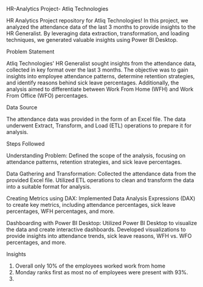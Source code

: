 HR-Analytics Project- Atliq Technologies

HR Analytics Project repository for Atliq Technologies! In this project, we analyzed the attendance data of the last 3 months to provide insights to the HR Generalist. By leveraging data extraction, transformation, and loading techniques, we generated valuable insights using Power BI Desktop.

Problem Statement

Atliq Technologies' HR Generalist sought insights from the attendance data, collected in key format over the last 3 months. The objective was to gain insights into employee attendance patterns, determine retention strategies, and identify reasons behind sick leave percentages. Additionally, the analysis aimed to differentiate between Work From Home (WFH) and Work From Office (WFO) percentages.

Data Source

The attendance data was provided in the form of an Excel file. The data underwent Extract, Transform, and Load (ETL) operations to prepare it for analysis.

Steps Followed

Understanding Problem:
Defined the scope of the analysis, focusing on attendance patterns, retention strategies, and sick leave percentages.

Data Gathering and Transformation:
Collected the attendance data from the provided Excel file.
Utilized ETL operations to clean and transform the data into a suitable format for analysis.

Creating Metrics using DAX:
Implemented Data Analysis Expressions (DAX) to create key metrics, including attendance percentages, sick leave percentages, WFH percentages, and more.

Dashboarding with Power BI Desktop:
Utilized Power BI Desktop to visualize the data and create interactive dashboards.
Developed visualizations to provide insights into attendance trends, sick leave reasons, WFH vs. WFO percentages, and more.

Insights

1. Overall only 10% of the employees worked work from home
2. Monday ranks first as most no of employees were present with 93%.
3. 
